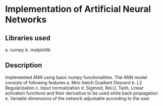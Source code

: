 <h1>Implementation of Artificial Neural Networks</h1>

<h2>Libraries used</h2>
a. numpy
b. matplotlib

<h2>Description</h2>
Implemented ANN using basic numpy functionalities. The ANN model consists of following features
a. Mini-batch Gradient Descent
b. L2 Regularization
c. Input normalization
d. Sigmoid, ReLU, Tanh, Linear activation functions and their derivative to be used while back propagation
e. Variable dimensions of the network adjustable according to the user